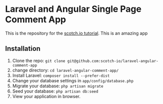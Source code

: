 # Laravel and Angular Single Page Comment App

This is the repository for the [scotch.io tutorial](http://scotch.io/tutorials/php/create-a-laravel-and-angular-single-page-comment-application).
This is an amazing app
## Installation

1. Clone the repo: `git clone git@github.com:scotch-io/laravel-angular-comment-app`
2. change directory: `cd laravel-angular-comment-app/`
3. Install Laravel: `composer install --prefer-dist`
4. Change your database settings in `app/config/database.php`
5. Migrate your database: `php artisan migrate`
6. Seed your database: `php artisan db:seed`
7. View your application in browser.

